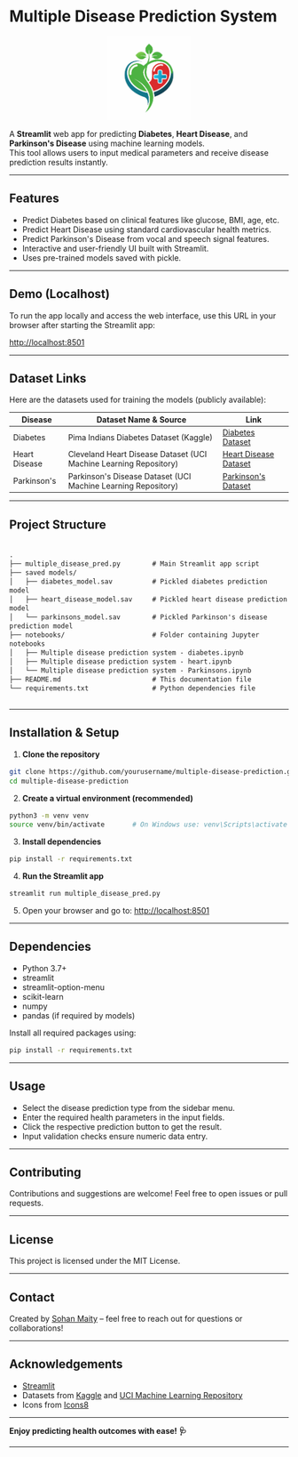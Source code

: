 
# Multiple Disease Prediction System

<p align="center">
  <img src="Vital Image Analysis.png" alt="Doctor Icon" width="150" />
</p>

A **Streamlit** web app for predicting **Diabetes**, **Heart Disease**, and **Parkinson's Disease** using machine learning models.  
This tool allows users to input medical parameters and receive disease prediction results instantly.

---

## Features

- Predict Diabetes based on clinical features like glucose, BMI, age, etc.
- Predict Heart Disease using standard cardiovascular health metrics.
- Predict Parkinson's Disease from vocal and speech signal features.
- Interactive and user-friendly UI built with Streamlit.
- Uses pre-trained models saved with pickle.

---

## Demo (Localhost)

To run the app locally and access the web interface, use this URL in your browser after starting the Streamlit app:

[http://localhost:8501](http://localhost:8501)

---

## Dataset Links

Here are the datasets used for training the models (publicly available):

| Disease         | Dataset Name & Source                             | Link                                                |
|-----------------|-------------------------------------------------|-----------------------------------------------------|
| Diabetes        | Pima Indians Diabetes Dataset (Kaggle)           | [Diabetes Dataset](https://drive.google.com/file/d/1DQa_LDAzedAfVGEaKoPSlug0dbwzXmsC/view?usp=sharing) |
| Heart Disease   | Cleveland Heart Disease Dataset (UCI Machine Learning Repository) | [Heart Disease Dataset](https://drive.google.com/file/d/1b4YKL6ra3LQdRfc0FP9AS_fD8OpGqkD1/view?usp=sharing)          |
| Parkinson's     | Parkinson's Disease Dataset (UCI Machine Learning Repository)    | [Parkinson's Dataset](https://drive.google.com/file/d/1OB8YsOUK9UlYCSFa3RggNEAFtUtzDIQc/view?usp=sharing)               |

---

## Project Structure

```

.
├── multiple_disease_pred.py        # Main Streamlit app script
├── saved models/
│   ├── diabetes_model.sav          # Pickled diabetes prediction model
│   ├── heart_disease_model.sav     # Pickled heart disease prediction model
│   └── parkinsons_model.sav        # Pickled Parkinson's disease prediction model
├── notebooks/                      # Folder containing Jupyter notebooks
│   ├── Multiple disease prediction system - diabetes.ipynb
│   ├── Multiple disease prediction system - heart.ipynb
│   └── Multiple disease prediction system - Parkinsons.ipynb
├── README.md                       # This documentation file
└── requirements.txt                # Python dependencies file


````

---

## Installation & Setup

1. **Clone the repository**

```bash
git clone https://github.com/yourusername/multiple-disease-prediction.git
cd multiple-disease-prediction
````

2. **Create a virtual environment (recommended)**

```bash
python3 -m venv venv
source venv/bin/activate       # On Windows use: venv\Scripts\activate
```

3. **Install dependencies**

```bash
pip install -r requirements.txt
```

4. **Run the Streamlit app**

```bash
streamlit run multiple_disease_pred.py
```

5. Open your browser and go to: [http://localhost:8501](http://localhost:8501)

---

## Dependencies

* Python 3.7+
* streamlit
* streamlit-option-menu
* scikit-learn
* numpy
* pandas (if required by models)

Install all required packages using:

```bash
pip install -r requirements.txt
```

---

## Usage

* Select the disease prediction type from the sidebar menu.
* Enter the required health parameters in the input fields.
* Click the respective prediction button to get the result.
* Input validation checks ensure numeric data entry.

---

## Contributing

Contributions and suggestions are welcome! Feel free to open issues or pull requests.

---

## License

This project is licensed under the MIT License.

---

## Contact

Created by [Sohan Maity](https://github.com/sohan2311) – feel free to reach out for questions or collaborations!

---

## Acknowledgements

* [Streamlit](https://streamlit.io/)
* Datasets from [Kaggle](https://www.kaggle.com/) and [UCI Machine Learning Repository](https://archive.ics.uci.edu/ml/index.php)
* Icons from [Icons8](https://icons8.com)

---

**Enjoy predicting health outcomes with ease! 🩺**



---



